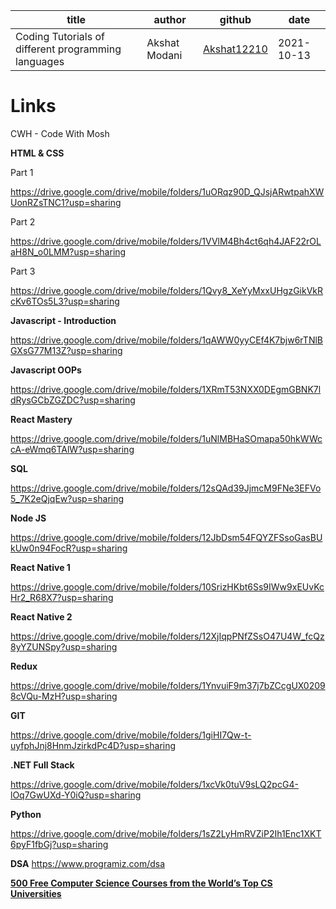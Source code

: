 | title | author | github | date |
| ----- | ------ | ------ | ---- |
| Coding Tutorials of different programming languages | Akshat Modani |[Akshat12210](https://github.com/Akshat12210)| 2021-10-13 |

# Links
CWH - Code With Mosh

**HTML & CSS**

Part 1

https://drive.google.com/drive/mobile/folders/1uORqz90D_QJsjARwtpahXWUonRZsTNC1?usp=sharing

Part 2 

https://drive.google.com/drive/mobile/folders/1VVlM4Bh4ct6qh4JAF22rOLaH8N_o0LMM?usp=sharing

Part 3

https://drive.google.com/drive/mobile/folders/1Qvy8_XeYyMxxUHgzGikVkRcKv6TOs5L3?usp=sharing

**Javascript - Introduction**

https://drive.google.com/drive/mobile/folders/1qAWW0yyCEf4K7bjw6rTNlBGXsG77M13Z?usp=sharing

**Javascript OOPs**

https://drive.google.com/drive/mobile/folders/1XRmT53NXX0DEgmGBNK7ldRysGCbZGZDC?usp=sharing

**React Mastery**

https://drive.google.com/drive/mobile/folders/1uNlMBHaSOmapa50hkWWccA-eWmq6TAlW?usp=sharing

**SQL**

https://drive.google.com/drive/mobile/folders/12sQAd39JjmcM9FNe3EFVo5_7K2eQjqEw?usp=sharing

**Node JS**

https://drive.google.com/drive/mobile/folders/12JbDsm54FQYZFSsoGasBUkUw0n94FocR?usp=sharing

**React Native 1** 

https://drive.google.com/drive/mobile/folders/10SrizHKbt6Ss9IWw9xEUvKcHr2_R68X7?usp=sharing

**React Native 2**

https://drive.google.com/drive/mobile/folders/12XjIqpPNfZSsO47U4W_fcQz8yYZUNSpy?usp=sharing

**Redux** 

https://drive.google.com/drive/mobile/folders/1YnvuiF9m37j7bZCcgUX02098cVQu-MzH?usp=sharing

**GIT** 

https://drive.google.com/drive/mobile/folders/1giHI7Qw-t-uyfphJnj8HnmJzirkdPc4D?usp=sharing

**.NET Full Stack**

https://drive.google.com/drive/mobile/folders/1xcVk0tuV9sLQ2pcG4-lOq7GwUXd-Y0iQ?usp=sharing

**Python** 

https://drive.google.com/drive/mobile/folders/1sZ2LyHmRVZiP2Ih1Enc1XKT6pyF1fbGj?usp=sharing


**DSA**
https://www.programiz.com/dsa


[**500 Free Computer Science Courses from the World’s Top CS Universities**](https://www.classcentral.com/report/cs-online-courses/)
